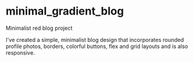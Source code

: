# minimal_gradient_blog
Minimalist red blog project

I've created a simple, minimalist blog design that incorporates rounded profile photos, borders, colorful buttons, flex and grid layouts and is also responsive. 
